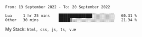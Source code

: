 <!--START_SECTION:waka-->

```text
From: 13 September 2022 - To: 20 September 2022

Lua     1 hr 25 mins    ███████████████░░░░░░░░░░   60.31 %
Other   30 mins         █████▒░░░░░░░░░░░░░░░░░░░   21.34 %
```

<!--END_SECTION:waka-->
My Stack: `html, css, js, ts, vue`

